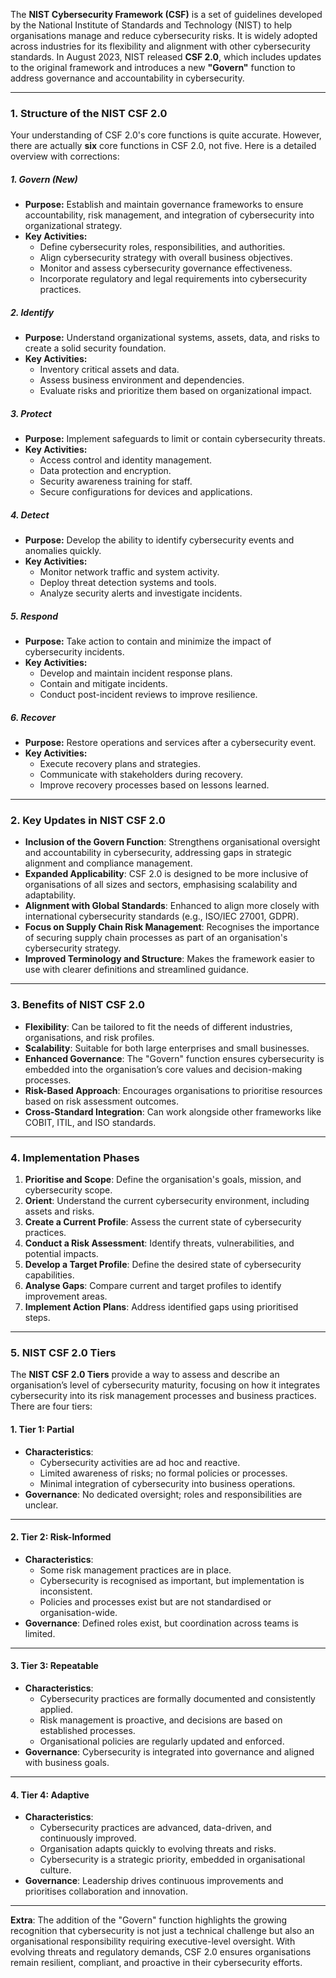 The **NIST Cybersecurity Framework (CSF)** is a set of guidelines developed by the National Institute of Standards and Technology (NIST) to help organisations manage and reduce cybersecurity risks. It is widely adopted across industries for its flexibility and alignment with other cybersecurity standards. In August 2023, NIST released **CSF 2.0**, which includes updates to the original framework and introduces a new **"Govern"** function to address governance and accountability in cybersecurity.

---
### **1. Structure of the NIST CSF 2.0**
Your understanding of CSF 2.0's core functions is quite accurate. However, there are actually **six** core functions in CSF 2.0, not five. Here is a detailed overview with corrections:

##### **1. Govern (New)**
- **Purpose:** Establish and maintain governance frameworks to ensure accountability, risk management, and integration of cybersecurity into organizational strategy.
- **Key Activities:**
  - Define cybersecurity roles, responsibilities, and authorities.
  - Align cybersecurity strategy with overall business objectives.
  - Monitor and assess cybersecurity governance effectiveness.
  - Incorporate regulatory and legal requirements into cybersecurity practices.

##### **2. Identify**
- **Purpose:** Understand organizational systems, assets, data, and risks to create a solid security foundation.
- **Key Activities:**
  - Inventory critical assets and data.
  - Assess business environment and dependencies.
  - Evaluate risks and prioritize them based on organizational impact.

##### **3. Protect**
- **Purpose:** Implement safeguards to limit or contain cybersecurity threats.
- **Key Activities:**
  - Access control and identity management.
  - Data protection and encryption.
  - Security awareness training for staff.
  - Secure configurations for devices and applications.

##### **4. Detect**
- **Purpose:** Develop the ability to identify cybersecurity events and anomalies quickly.
- **Key Activities:**
  - Monitor network traffic and system activity.
  - Deploy threat detection systems and tools.
  - Analyze security alerts and investigate incidents.

##### **5. Respond**
- **Purpose:** Take action to contain and minimize the impact of cybersecurity incidents.
- **Key Activities:**
  - Develop and maintain incident response plans.
  - Contain and mitigate incidents.
  - Conduct post-incident reviews to improve resilience.

##### **6. Recover**
- **Purpose:** Restore operations and services after a cybersecurity event.
- **Key Activities:**
  - Execute recovery plans and strategies.
  - Communicate with stakeholders during recovery.
  - Improve recovery processes based on lessons learned.

---

### **2. Key Updates in NIST CSF 2.0**
- **Inclusion of the Govern Function**: Strengthens organisational oversight and accountability in cybersecurity, addressing gaps in strategic alignment and compliance management.
- **Expanded Applicability**: CSF 2.0 is designed to be more inclusive of organisations of all sizes and sectors, emphasising scalability and adaptability.
- **Alignment with Global Standards**: Enhanced to align more closely with international cybersecurity standards (e.g., ISO/IEC 27001, GDPR).
- **Focus on Supply Chain Risk Management**: Recognises the importance of securing supply chain processes as part of an organisation's cybersecurity strategy.
- **Improved Terminology and Structure**: Makes the framework easier to use with clearer definitions and streamlined guidance.

---

### **3. Benefits of NIST CSF 2.0**
- **Flexibility**: Can be tailored to fit the needs of different industries, organisations, and risk profiles.
- **Scalability**: Suitable for both large enterprises and small businesses.
- **Enhanced Governance**: The "Govern" function ensures cybersecurity is embedded into the organisation’s core values and decision-making processes.
- **Risk-Based Approach**: Encourages organisations to prioritise resources based on risk assessment outcomes.
- **Cross-Standard Integration**: Can work alongside other frameworks like COBIT, ITIL, and ISO standards.

---

### **4. Implementation Phases**
1. **Prioritise and Scope**: Define the organisation's goals, mission, and cybersecurity scope.
2. **Orient**: Understand the current cybersecurity environment, including assets and risks.
3. **Create a Current Profile**: Assess the current state of cybersecurity practices.
4. **Conduct a Risk Assessment**: Identify threats, vulnerabilities, and potential impacts.
5. **Develop a Target Profile**: Define the desired state of cybersecurity capabilities.
6. **Analyse Gaps**: Compare current and target profiles to identify improvement areas.
7. **Implement Action Plans**: Address identified gaps using prioritised steps.

---

### **5. NIST CSF 2.0 Tiers**

The **NIST CSF 2.0 Tiers** provide a way to assess and describe an organisation’s level of cybersecurity maturity, focusing on how it integrates cybersecurity into its risk management processes and business practices. There are four tiers:

#### **1. Tier 1: Partial**
- **Characteristics**: 
  - Cybersecurity activities are ad hoc and reactive.
  - Limited awareness of risks; no formal policies or processes.
  - Minimal integration of cybersecurity into business operations.
- **Governance**: No dedicated oversight; roles and responsibilities are unclear.

---

#### **2. Tier 2: Risk-Informed**
- **Characteristics**:
  - Some risk management practices are in place.
  - Cybersecurity is recognised as important, but implementation is inconsistent.
  - Policies and processes exist but are not standardised or organisation-wide.
- **Governance**: Defined roles exist, but coordination across teams is limited.

---

#### **3. Tier 3: Repeatable**
- **Characteristics**:
  - Cybersecurity practices are formally documented and consistently applied.
  - Risk management is proactive, and decisions are based on established processes.
  - Organisational policies are regularly updated and enforced.
- **Governance**: Cybersecurity is integrated into governance and aligned with business goals.

---

#### **4. Tier 4: Adaptive**
- **Characteristics**:
  - Cybersecurity practices are advanced, data-driven, and continuously improved.
  - Organisation adapts quickly to evolving threats and risks.
  - Cybersecurity is a strategic priority, embedded in organisational culture.
- **Governance**: Leadership drives continuous improvements and prioritises collaboration and innovation.

---

**Extra**: The addition of the "Govern" function highlights the growing recognition that cybersecurity is not just a technical challenge but also an organisational responsibility requiring executive-level oversight. With evolving threats and regulatory demands, CSF 2.0 ensures organisations remain resilient, compliant, and proactive in their cybersecurity efforts.